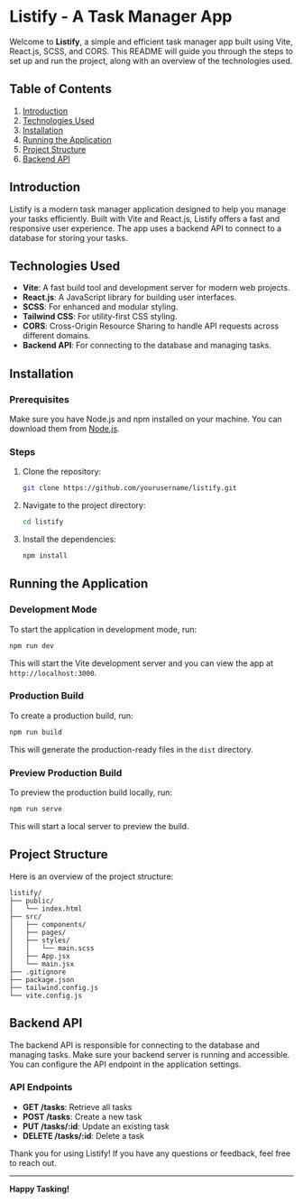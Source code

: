 # Listify - A Task Manager App

Welcome to **Listify**, a simple and efficient task manager app built using Vite, React.js, SCSS, and CORS. This README will guide you through the steps to set up and run the project, along with an overview of the technologies used.

## Table of Contents
1. [Introduction](#introduction)
2. [Technologies Used](#technologies-used)
3. [Installation](#installation)
4. [Running the Application](#running-the-application)
5. [Project Structure](#project-structure)
6. [Backend API](#backend-api)

## Introduction
Listify is a modern task manager application designed to help you manage your tasks efficiently. Built with Vite and React.js, Listify offers a fast and responsive user experience. The app uses a backend API to connect to a database for storing your tasks.

## Technologies Used
- **Vite**: A fast build tool and development server for modern web projects.
- **React.js**: A JavaScript library for building user interfaces.
- **SCSS**: For enhanced and modular styling.
- **Tailwind CSS**: For utility-first CSS styling.
- **CORS**: Cross-Origin Resource Sharing to handle API requests across different domains.
- **Backend API**: For connecting to the database and managing tasks.

## Installation

### Prerequisites
Make sure you have Node.js and npm installed on your machine. You can download them from [Node.js](https://nodejs.org/).

### Steps
1. Clone the repository:
    ```bash
    git clone https://github.com/yourusername/listify.git
    ```
2. Navigate to the project directory:
    ```bash
    cd listify
    ```
3. Install the dependencies:
    ```bash
    npm install
    ```

## Running the Application

### Development Mode
To start the application in development mode, run:
```bash
npm run dev
```
This will start the Vite development server and you can view the app at `http://localhost:3000`.

### Production Build
To create a production build, run:
```bash
npm run build
```
This will generate the production-ready files in the `dist` directory.

### Preview Production Build
To preview the production build locally, run:
```bash
npm run serve
```
This will start a local server to preview the build.

## Project Structure
Here is an overview of the project structure:

```
listify/
├── public/
│   └── index.html
├── src/
│   ├── components/
│   ├── pages/
│   ├── styles/
│   │   └── main.scss
│   ├── App.jsx
│   └── main.jsx
├── .gitignore
├── package.json
├── tailwind.config.js
└── vite.config.js
```

## Backend API
The backend API is responsible for connecting to the database and managing tasks. Make sure your backend server is running and accessible. You can configure the API endpoint in the application settings.

### API Endpoints
- **GET /tasks**: Retrieve all tasks
- **POST /tasks**: Create a new task
- **PUT /tasks/:id**: Update an existing task
- **DELETE /tasks/:id**: Delete a task

Thank you for using Listify! If you have any questions or feedback, feel free to reach out.

---

**Happy Tasking!**
